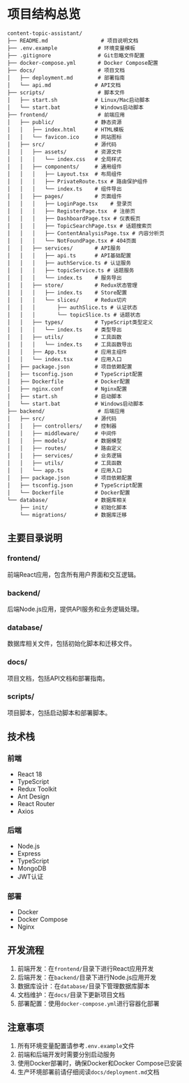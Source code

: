# 项目结构总览

```
content-topic-assistant/
├── README.md                 # 项目说明文档
├── .env.example             # 环境变量模板
├── .gitignore               # Git忽略文件配置
├── docker-compose.yml       # Docker Compose配置
├── docs/                    # 项目文档
│   ├── deployment.md        # 部署指南
│   └── api.md              # API文档
├── scripts/                 # 脚本文件
│   ├── start.sh            # Linux/Mac启动脚本
│   └── start.bat           # Windows启动脚本
├── frontend/                # 前端应用
│   ├── public/             # 静态资源
│   │   ├── index.html      # HTML模板
│   │   └── favicon.ico     # 网站图标
│   ├── src/                # 源代码
│   │   ├── assets/         # 资源文件
│   │   │   └── index.css   # 全局样式
│   │   ├── components/     # 通用组件
│   │   │   ├── Layout.tsx  # 布局组件
│   │   │   ├── PrivateRoute.tsx # 路由保护组件
│   │   │   └── index.ts    # 组件导出
│   │   ├── pages/          # 页面组件
│   │   │   ├── LoginPage.tsx    # 登录页
│   │   │   ├── RegisterPage.tsx  # 注册页
│   │   │   ├── DashboardPage.tsx # 仪表板页
│   │   │   ├── TopicSearchPage.tsx # 话题搜索页
│   │   │   ├── ContentAnalysisPage.tsx # 内容分析页
│   │   │   └── NotFoundPage.tsx # 404页面
│   │   ├── services/       # API服务
│   │   │   ├── api.ts      # API基础配置
│   │   │   ├── authService.ts # 认证服务
│   │   │   ├── topicService.ts # 话题服务
│   │   │   └── index.ts    # 服务导出
│   │   ├── store/          # Redux状态管理
│   │   │   ├── index.ts    # Store配置
│   │   │   └── slices/     # Redux切片
│   │   │       ├── authSlice.ts # 认证状态
│   │   │       └── topicSlice.ts # 话题状态
│   │   ├── types/          # TypeScript类型定义
│   │   │   └── index.ts    # 类型导出
│   │   ├── utils/          # 工具函数
│   │   │   └── index.ts    # 工具函数导出
│   │   ├── App.tsx         # 应用主组件
│   │   └── index.tsx       # 应用入口
│   ├── package.json        # 项目依赖配置
│   ├── tsconfig.json       # TypeScript配置
│   ├── Dockerfile          # Docker配置
│   ├── nginx.conf          # Nginx配置
│   ├── start.sh            # 启动脚本
│   └── start.bat           # Windows启动脚本
├── backend/                 # 后端应用
│   ├── src/                # 源代码
│   │   ├── controllers/    # 控制器
│   │   ├── middleware/     # 中间件
│   │   ├── models/         # 数据模型
│   │   ├── routes/         # 路由定义
│   │   ├── services/       # 业务逻辑
│   │   ├── utils/          # 工具函数
│   │   └── app.ts          # 应用入口
│   ├── package.json        # 项目依赖配置
│   ├── tsconfig.json       # TypeScript配置
│   └── Dockerfile          # Docker配置
└── database/               # 数据库相关
    ├── init/               # 初始化脚本
    └── migrations/         # 数据库迁移
```

## 主要目录说明

### frontend/
前端React应用，包含所有用户界面和交互逻辑。

### backend/
后端Node.js应用，提供API服务和业务逻辑处理。

### database/
数据库相关文件，包括初始化脚本和迁移文件。

### docs/
项目文档，包括API文档和部署指南。

### scripts/
项目脚本，包括启动脚本和部署脚本。

## 技术栈

### 前端
- React 18
- TypeScript
- Redux Toolkit
- Ant Design
- React Router
- Axios

### 后端
- Node.js
- Express
- TypeScript
- MongoDB
- JWT认证

### 部署
- Docker
- Docker Compose
- Nginx

## 开发流程

1. 前端开发：在`frontend/`目录下进行React应用开发
2. 后端开发：在`backend/`目录下进行Node.js应用开发
3. 数据库设计：在`database/`目录下管理数据库脚本
4. 文档维护：在`docs/`目录下更新项目文档
5. 部署配置：使用`docker-compose.yml`进行容器化部署

## 注意事项

1. 所有环境变量配置请参考`.env.example`文件
2. 前端和后端开发时需要分别启动服务
3. 使用Docker部署时，确保Docker和Docker Compose已安装
4. 生产环境部署前请仔细阅读`docs/deployment.md`文档